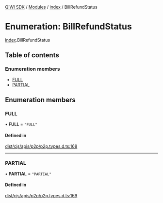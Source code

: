 [QIWI SDK](../README.md) / [Modules](../modules.md) / [index](../modules/index.md) / BillRefundStatus

# Enumeration: BillRefundStatus

[index](../modules/index.md).BillRefundStatus

## Table of contents

### Enumeration members

- [FULL](index.BillRefundStatus.md#full)
- [PARTIAL](index.BillRefundStatus.md#partial)

## Enumeration members

### FULL

• **FULL** = `"FULL"`

#### Defined in

[dist/cjs/apis/p2p/p2p.types.d.ts:168](https://github.com/AlexXanderGrib/node-qiwi-sdk/blob/26a7b1c/dist/cjs/apis/p2p/p2p.types.d.ts#L168)

___

### PARTIAL

• **PARTIAL** = `"PARTIAL"`

#### Defined in

[dist/cjs/apis/p2p/p2p.types.d.ts:169](https://github.com/AlexXanderGrib/node-qiwi-sdk/blob/26a7b1c/dist/cjs/apis/p2p/p2p.types.d.ts#L169)
